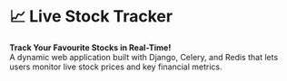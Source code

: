 # 📈 Live Stock Tracker

**Track Your Favourite Stocks in Real-Time!**  
A dynamic web application built with Django, Celery, and Redis that lets users monitor live stock prices and key financial metrics. 